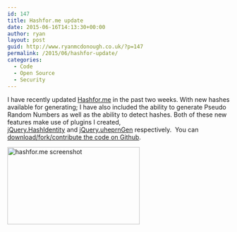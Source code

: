 ```yaml
---
id: 147
title: Hashfor.me update
date: 2015-06-16T14:13:30+00:00
author: ryan
layout: post
guid: http://www.ryanmcdonough.co.uk/?p=147
permalink: /2015/06/hashfor-update/
categories:
  - Code
  - Open Source
  - Security
---
```

I have recently updated [Hashfor.me](https://hashfor.me) in the past two weeks. With new hashes available for generating; I have also included the ability to generate Pseudo Random Numbers as well as the ability to detect hashes. Both of these new features make use of plugins I created, [jQuery.HashIdentity](https://github.com/ryanmcdonough/JQuery.HashIdentity) and [jQuery.uheprnGen](https://github.com/ryanmcdonough/jQuery.uheprnGen) respectively.  You can [download/fork/contribute the code on Github](https://github.com/ryanmcdonough/hashgenerator).

[<img loading="lazy" class="alignnone size-medium wp-image-154" src="https://www.ryanmcdonough.co.uk/wp-content/uploads/2015/06/Capture-300x175.png" alt="hashfor.me screenshot" width="300" height="175" srcset="https://www.ryanmcdonough.co.uk/wp-content/uploads/2015/06/Capture-300x175.png 300w, https://www.ryanmcdonough.co.uk/wp-content/uploads/2015/06/Capture.png 800w" sizes="(max-width: 300px) 100vw, 300px" />](https://www.ryanmcdonough.co.uk/wp-content/uploads/2015/06/Capture.png)

&nbsp;